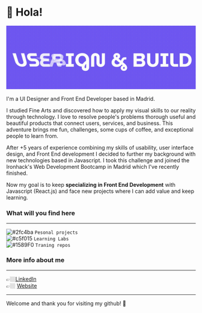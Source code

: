 # 👋 Hola!

![Hi I'm UI Designer and Front End Developer](https://github.com/PiliGar/PiliGar/raw/master/video2.gif)

I'm a UI Designer and Front End Developer based in Madrid.

I studied Fine Arts and discovered how to apply my visual skills to our reality through technology. I love to resolve people's problems thorough useful and beautiful products that connect users, services, and business. This adventure brings me fun, challenges, some cups of coffee, and exceptional people to learn from.

After +5 years of experience combining my skills of usability, user interface design, and Front End development I decided to further my background with new technologies based in Javascript. I took this challenge and joined the Ironhack's Web Development Bootcamp in Madrid which I've recently finished.

Now my goal is to keep **specializing in Front End Development** with Javascript (React.js) and face new projects where I can add value and keep learning.

### What will you find here

---

![#2fc4ba](https://via.placeholder.com/15/2fc4ba/000000?text=+) `Pesonal projects`
<br>
![#c5f015](https://via.placeholder.com/15/c5f015/000000?text=+) `Learning Labs`
<br>
![#1589F0](https://via.placeholder.com/15/1589F0/000000?text=+) `Traning repos`
<br>

### More info about me

---

👉🏼[LinkedIn](https://www.linkedin.com/in/pilargarciacampo)
<br>
👉🏼 [Website](https://www.pilargarciacampo.com)
<br>

---

Welcome and thank you for visiting my github! 💜
